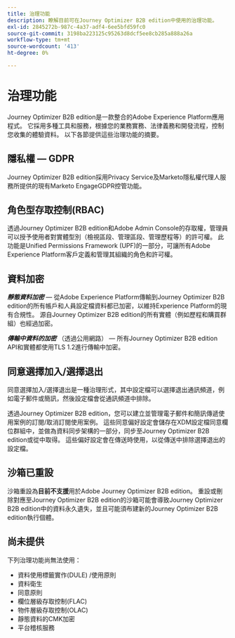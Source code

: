 ```yaml
---
title: 治理功能
description: 瞭解目前可在Journey Optimizer B2B edition中使用的治理功能。
exl-id: 2845272b-987c-4a37-adf4-6ee5bfd59fc0
source-git-commit: 3198ba223125c95263d8dcf5ee8cb285a888a26a
workflow-type: tm+mt
source-wordcount: '413'
ht-degree: 0%

---
```


# 治理功能

Journey Optimizer B2B edition是一款整合的Adobe Experience Platform應用程式。 它採用多種工具和服務，根據您的業務實務、法律義務和開發流程，控制您收集的體驗資料。 以下各節提供這些治理功能的摘要。

## 隱私權 — GDPR

Journey Optimizer B2B edition採用Privacy Service及Marketo隱私權代理人服務所提供的現有Marketo EngageGDPR控管功能。

## 角色型存取控制(RBAC)

透過Journey Optimizer B2B edition和Adobe Admin Console的存取權，管理員可以授予使用者對實體型別（檢視區段、管理區段、管理歷程等）的許可權。 此功能是Unified Permissions Framework (UPF)的一部分，可讓所有Adobe Experience Platform客戶定義和管理其組織的角色和許可權。

## 資料加密

**_靜態資料加密_** — 從Adobe Experience Platform傳輸到Journey Optimizer B2B edition的所有帳戶和人員設定檔資料都已加密，以維持Experience Platform的現有合規性。 源自Journey Optimizer B2B edition的所有實體（例如歷程和購買群組）也經過加密。

**_傳輸中資料的加密_** （透過公用網路） — 所有Journey Optimizer B2B edition API和實體都使用TLS 1.2進行傳輸中加密。

## 同意選擇加入/選擇退出

同意選擇加入/選擇退出是一種治理形式，其中設定檔可以選擇退出通訊頻道，例如電子郵件或簡訊，然後設定檔會從通訊頻道中排除。

透過Journey Optimizer B2B edition，您可以建立並管理電子郵件和簡訊傳遞使用案例的訂閱/取消訂閱使用案例。 這些同意偏好設定會儲存在XDM設定檔同意欄位群組中，並做為資料同步架構的一部分，同步至Journey Optimizer B2B edition或從中取得。 這些偏好設定會在傳送時使用，以從傳送中排除選擇退出的設定檔。

## 沙箱已重設

沙箱重設為&#x200B;**目前不支援**&#x200B;用於Adobe Journey Optimizer B2B edition。 重設或刪除對應至Journey Optimizer B2B edition的沙箱可能會導致Journey Optimizer B2B edition中的資料永久遺失，並且可能須布建新的Journey Optimizer B2B edition執行個體。

## 尚未提供

下列治理功能尚無法使用：

* 資料使用標籤實作(DULE) /使用原則
* 資料衛生
* 同意原則
* 欄位層級存取控制(FLAC)
* 物件層級存取控制(OLAC)
* 靜態資料的CMK加密
* 平台稽核服務

